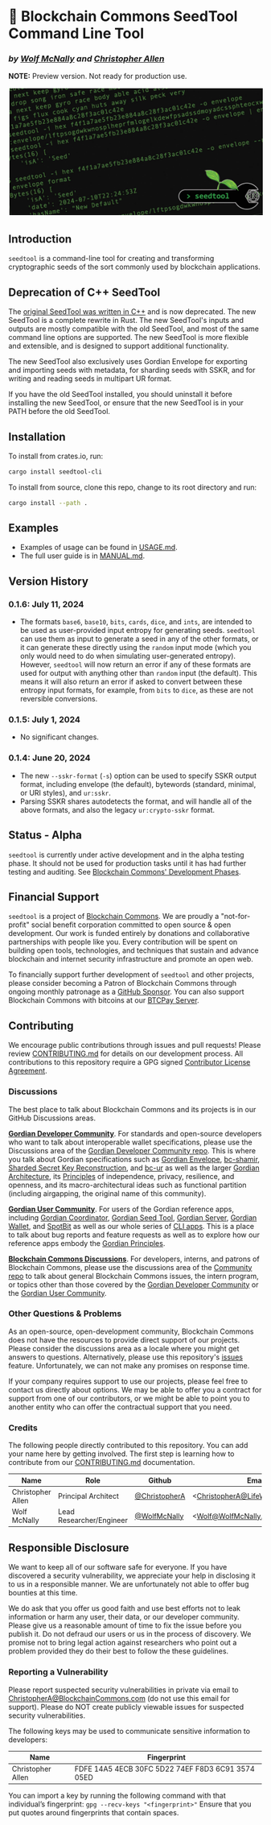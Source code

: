 # 🌱 Blockchain Commons SeedTool Command Line Tool

<!--Guidelines: https://github.com/BlockchainCommons/secure-template/wiki -->

### _by [Wolf McNally](https://www.github.com/wolfmcnally) and [Christopher Allen](https://www.github.com/ChristopherA)_

**NOTE:** Preview version. Not ready for production use.

<p align="center">
  <img src="images/seedtool-rust-screen.jpg" style="border: 2px solid white !important;">
</p>

## Introduction

`seedtool` is a command-line tool for creating and transforming cryptographic seeds of the sort commonly used by blockchain applications.

## Deprecation of C++ SeedTool

The [original SeedTool was written in C++](https://github.com/BlockchainCommons/seedtool-cli) and is now deprecated. The new SeedTool is a complete rewrite in Rust. The new SeedTool's inputs and outputs are mostly compatible with the old SeedTool, and most of the same command line options are supported. The new SeedTool is more flexible and extensible, and is designed to support additional functionality.

The new SeedTool also exclusively uses Gordian Envelope for exporting and importing seeds with metadata, for sharding seeds with SSKR, and for writing and reading seeds in multipart UR format.

If you have the old SeedTool installed, you should uninstall it before installing the new SeedTool, or ensure that the new SeedTool is in your PATH before the old SeedTool.

## Installation

To install from crates.io, run:

```bash
cargo install seedtool-cli
```

To install from source, clone this repo, change to its root directory and run:

```bash
cargo install --path .
```

## Examples

- Examples of usage can be found in [USAGE.md](./USAGE.md).
- The full user guide is in [MANUAL.md](./MANUAL.md).

## Version History

### 0.1.6: July 11, 2024

- The formats `base6`, `base10`, `bits`, `cards`, `dice`, and `ints`, are intended to be used as user-provided input entropy for generating seeds. `seedtool` can use them as input to generate a seed in any of the other formats, or it can generate these directly using the `random` input mode (which you only would need to do when simulating user-generated entropy). However, `seedtool` will now return an error if any of these formats are used for output with anything other than `random` input (the default). This means it will also return an error if asked to convert between these entropy input formats, for example, from `bits` to `dice`, as these are not reversible conversions.

### 0.1.5: July 1, 2024

- No significant changes.

### 0.1.4: June 20, 2024

- The new `--sskr-format` (`-s`) option can be used to specify SSKR output format, including envelope (the default), bytewords (standard, minimal, or URI styles), and `ur:sskr`.
- Parsing SSKR shares autodetects the format, and will handle all of the above formats, and also the legacy `ur:crypto-sskr` format.

## Status - Alpha

`seedtool`  is currently under active development and in the alpha testing phase. It should not be used for production tasks until it has had further testing and auditing. See [Blockchain Commons' Development Phases](https://github.com/BlockchainCommons/Community/blob/master/release-path.md).

## Financial Support

`seedtool` is a project of [Blockchain Commons](https://www.blockchaincommons.com/). We are proudly a "not-for-profit" social benefit corporation committed to open source & open development. Our work is funded entirely by donations and collaborative partnerships with people like you. Every contribution will be spent on building open tools, technologies, and techniques that sustain and advance blockchain and internet security infrastructure and promote an open web.

To financially support further development of `seedtool` and other projects, please consider becoming a Patron of Blockchain Commons through ongoing monthly patronage as a [GitHub Sponsor](https://github.com/sponsors/BlockchainCommons). You can also support Blockchain Commons with bitcoins at our [BTCPay Server](https://btcpay.blockchaincommons.com/).

## Contributing

We encourage public contributions through issues and pull requests! Please review [CONTRIBUTING.md](./CONTRIBUTING.md) for details on our development process. All contributions to this repository require a GPG signed [Contributor License Agreement](./CLA.md).

### Discussions

The best place to talk about Blockchain Commons and its projects is in our GitHub Discussions areas.

[**Gordian Developer Community**](https://github.com/BlockchainCommons/Gordian-Developer-Community/discussions). For standards and open-source developers who want to talk about interoperable wallet specifications, please use the Discussions area of the [Gordian Developer Community repo](https://github.com/BlockchainCommons/Gordian-Developer-Community/discussions). This is where you talk about Gordian specifications such as [Gordian Envelope](https://github.com/BlockchainCommons/Gordian/tree/master/Envelope#articles), [bc-shamir](https://github.com/BlockchainCommons/bc-shamir), [Sharded Secret Key Reconstruction](https://github.com/BlockchainCommons/bc-sskr), and [bc-ur](https://github.com/BlockchainCommons/bc-ur) as well as the larger [Gordian Architecture](https://github.com/BlockchainCommons/Gordian/blob/master/Docs/Overview-Architecture.md), its [Principles](https://github.com/BlockchainCommons/Gordian#gordian-principles) of independence, privacy, resilience, and openness, and its macro-architectural ideas such as functional partition (including airgapping, the original name of this community).

[**Gordian User Community**](https://github.com/BlockchainCommons/Gordian/discussions). For users of the Gordian reference apps, including [Gordian Coordinator](https://github.com/BlockchainCommons/iOS-GordianCoordinator), [Gordian Seed Tool](https://github.com/BlockchainCommons/GordianSeedTool-iOS), [Gordian Server](https://github.com/BlockchainCommons/GordianServer-macOS), [Gordian Wallet](https://github.com/BlockchainCommons/GordianWallet-iOS), and [SpotBit](https://github.com/BlockchainCommons/spotbit) as well as our whole series of [CLI apps](https://github.com/BlockchainCommons/Gordian/blob/master/Docs/Overview-Apps.md#cli-apps). This is a place to talk about bug reports and feature requests as well as to explore how our reference apps embody the [Gordian Principles](https://github.com/BlockchainCommons/Gordian#gordian-principles).

[**Blockchain Commons Discussions**](https://github.com/BlockchainCommons/Community/discussions). For developers, interns, and patrons of Blockchain Commons, please use the discussions area of the [Community repo](https://github.com/BlockchainCommons/Community) to talk about general Blockchain Commons issues, the intern program, or topics other than those covered by the [Gordian Developer Community](https://github.com/BlockchainCommons/Gordian-Developer-Community/discussions) or the
[Gordian User Community](https://github.com/BlockchainCommons/Gordian/discussions).

### Other Questions & Problems

As an open-source, open-development community, Blockchain Commons does not have the resources to provide direct support of our projects. Please consider the discussions area as a locale where you might get answers to questions. Alternatively, please use this repository's [issues](./issues) feature. Unfortunately, we can not make any promises on response time.

If your company requires support to use our projects, please feel free to contact us directly about options. We may be able to offer you a contract for support from one of our contributors, or we might be able to point you to another entity who can offer the contractual support that you need.

### Credits

The following people directly contributed to this repository. You can add your name here by getting involved. The first step is learning how to contribute from our [CONTRIBUTING.md](./CONTRIBUTING.md) documentation.

| Name              | Role                | Github                                            | Email                                 | GPG Fingerprint                                    |
| ----------------- | ------------------- | ------------------------------------------------- | ------------------------------------- | -------------------------------------------------- |
| Christopher Allen | Principal Architect | [@ChristopherA](https://github.com/ChristopherA)  | \<ChristopherA@LifeWithAlacrity.com\> | FDFE 14A5 4ECB 30FC 5D22  74EF F8D3 6C91 3574 05ED |
| Wolf McNally      | Lead Researcher/Engineer         | [@WolfMcNally](https://github.com/wolfmcnally)    | \<Wolf@WolfMcNally.com\>              | 9436 52EE 3844 1760 C3DC  3536 4B6C 2FCF 8947 80AE |

## Responsible Disclosure

We want to keep all of our software safe for everyone. If you have discovered a security vulnerability, we appreciate your help in disclosing it to us in a responsible manner. We are unfortunately not able to offer bug bounties at this time.

We do ask that you offer us good faith and use best efforts not to leak information or harm any user, their data, or our developer community. Please give us a reasonable amount of time to fix the issue before you publish it. Do not defraud our users or us in the process of discovery. We promise not to bring legal action against researchers who point out a problem provided they do their best to follow the these guidelines.

### Reporting a Vulnerability

Please report suspected security vulnerabilities in private via email to ChristopherA@BlockchainCommons.com (do not use this email for support). Please do NOT create publicly viewable issues for suspected security vulnerabilities.

The following keys may be used to communicate sensitive information to developers:

| Name              | Fingerprint                                        |
| ----------------- | -------------------------------------------------- |
| Christopher Allen | FDFE 14A5 4ECB 30FC 5D22  74EF F8D3 6C91 3574 05ED |

You can import a key by running the following command with that individual’s fingerprint: `gpg --recv-keys "<fingerprint>"` Ensure that you put quotes around fingerprints that contain spaces.
